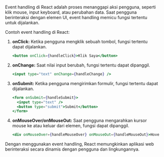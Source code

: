 Event handling di React adalah proses menanggapi aksi pengguna, seperti klik mouse, input keyboard, atau perubahan data. Saat pengguna berinteraksi dengan elemen UI, event handling memicu fungsi tertentu untuk dijalankan.

Contoh event handling di React:

1. **onClick:** Ketika pengguna mengklik sebuah tombol, fungsi tertentu dapat dijalankan.
   
   ```jsx
   <button onClick={handleClick}>Klik Saya</button>
   ```

2. **onChange:** Saat nilai input berubah, fungsi tertentu dapat dipanggil.
   
   ```jsx
   <input type="text" onChange={handleChange} />
   ```

3. **onSubmit:** Ketika pengguna mengirimkan formulir, fungsi tertentu dapat dijalankan.
   
   ```jsx
   <form onSubmit={handleSubmit}>
     <input type="text" />
     <button type="submit">Submit</button>
   </form>
   ```

4. **onMouseOver/onMouseOut:** Saat pengguna mengarahkan kursor mouse ke atau keluar dari elemen, fungsi dapat dipanggil.
   
   ```jsx
   <div onMouseOver={handleMouseOver} onMouseOut={handleMouseOut}>Hover saya</div>
   ```

Dengan menggunakan event handling, React memungkinkan aplikasi web berinteraksi secara dinamis dengan pengguna dan lingkungannya.

